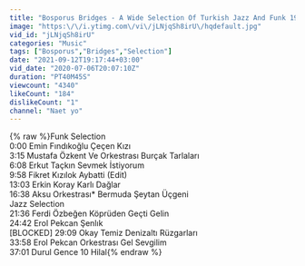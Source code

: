```yaml
---
title: "Bosporus Bridges - A Wide Selection Of Turkish Jazz And Funk 1968-1978"
image: "https:\/\/i.ytimg.com\/vi\/jLNjqSh8irU\/hqdefault.jpg"
vid_id: "jLNjqSh8irU"
categories: "Music"
tags: ["Bosporus","Bridges","Selection"]
date: "2021-09-12T19:17:44+03:00"
vid_date: "2020-07-06T20:07:10Z"
duration: "PT40M45S"
viewcount: "4340"
likeCount: "184"
dislikeCount: "1"
channel: "Naet yo"
---
```

{% raw %}Funk Selection<br />0:00 Emin Fındıkoğlu Çeçen Kızı <br />3:15 Mustafa Özkent Ve Orkestrası Burçak Tarlaları <br />6:08 Erkut Taçkın Sevmek İstiyorum <br />9:58 Fikret Kızılok Aybatti (Edit) <br />13:03 Erkin Koray Karlı Dağlar<br />16:38 Aksu Orkestrası* Bermuda Şeytan Üçgeni <br />Jazz Selection<br />21:36  Ferdi Özbeğen Köprüden Geçti Gelin <br />24:42 Erol Pekcan Şenlık <br />[BLOCKED] 29:09 Okay Temiz Denizaltı Rüzgarları <br />33:58 Erol Pekcan Orkestrası Gel Sevgilim <br />37:01 Durul Gence 10 Hilal{% endraw %}
